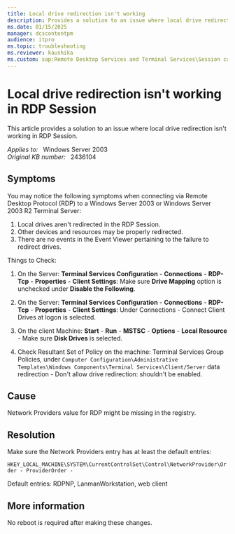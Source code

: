 ```yaml
---
title: Local drive redirection isn't working
description: Provides a solution to an issue where local drive redirection isn't working in RDP Session.
ms.date: 01/15/2025
manager: dcscontentpm
audience: itpro
ms.topic: troubleshooting
ms.reviewer: kaushika
ms.custom: sap:Remote Desktop Services and Terminal Services\Session connectivity, csstroubleshoot
---
```

# Local drive redirection isn't working in RDP Session

This article provides a solution to an issue where local drive redirection isn't working in RDP Session.

_Applies to:_ &nbsp; Windows Server 2003  
_Original KB number:_ &nbsp; 2436104

## Symptoms

You may notice the following symptoms when connecting via Remote Desktop Protocol (RDP) to a Windows Server 2003 or Windows Server 2003 R2 Terminal Server:

1. Local drives aren't redirected in the RDP Session.
2. Other devices and resources may be properly redirected.
3. There are no events in the Event Viewer pertaining to the failure to redirect drives.

Things to Check:

1. On the Server: **Terminal Services Configuration** - **Connections** - **RDP-Tcp** - **Properties** - **Client Settings**: Make sure **Drive Mapping** option is unchecked under **Disable the Following**.

2. On the Server: **Terminal Services Configuration** - **Connections** - **RDP-Tcp** - **Properties** - **Client Settings**: Under Connections - Connect Client Drives at logon  is selected.

3. On the client Machine: **Start** - **Run** - **MSTSC** - **Options** - **Local Resource** - Make sure **Disk Drives** is selected.

4. Check Resultant Set of Policy on the machine: Terminal Services Group Policies, under `Computer Configuration\Administrative Templates\Windows Components\Terminal Services\Client/Server` data redirection - Don't allow drive redirection: shouldn't be enabled.

## Cause

Network Providers value for RDP might be missing in the registry.

## Resolution

Make sure the Network Providers entry has at least the default entries:

`HKEY_LOCAL_MACHINE\SYSTEM\CurrentControlSet\Control\NetworkProvider\Order - ProviderOrder -`

Default entries: RDPNP, LanmanWorkstation, web client

## More information

No reboot is required after making these changes.

